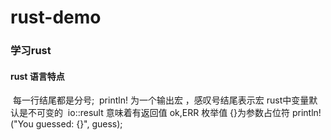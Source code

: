 # rust-demo
### 学习rust

#### rust 语言特点

​    每一行结尾都是分号;
​    println! 为一个输出宏 ，感叹号结尾表示宏
​    rust中变量默认是不可变的
​    io::result 意味着有返回值 ok,ERR 枚举值
​    {}为参数占位符  println!("You guessed: {}", guess);

